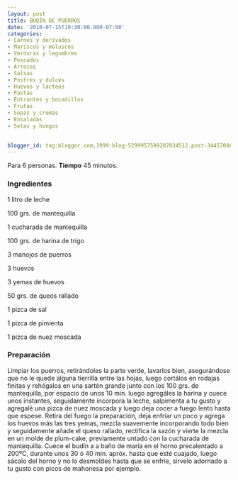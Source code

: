 ```yaml
---
layout: post
title: BUDÍN DE PUERROS
date: '2010-07-15T19:30:00.000-07:00'
categories:
- Carnes y derivados
- Mariscos y moluscos
- Verduras y legumbres
- Pescados
- Arroces
- Salsas
- Postres y dulces
- Huevos y lacteos
- Pastas
- Entrantes y bocadillos
- Frutas
- Sopas y cremas
- Ensaladas
- Setas y hongos
 

blogger_id: tag:blogger.com,1999:blog-5299957599287034512.post-3445708692624939095
---
```


Para 6 personas.
<b>Tiempo</b> 45 minutos.

<h3>Ingredientes</h3>

1 litro de leche

100 grs. de mantequilla

1 cucharada de mantequilla

100 grs. de harina de trigo

3 manojos de puerros

3 huevos

3 yemas de huevos

50 grs. de queos rallado

1 pizca de sal

1 pizca de pimienta

1 pizca de nuez moscada

<h3>Preparación</h3>

Limpiar los puerros, retirándoles la parte verde, lavarlos bien, asegurándose que no le quede alguna tierrilla entre las hojas, luego cortálos en rodajas finitas y rehógalos en una sartén grande junto con los 100 grs. de mantequilla, por espacio de unos 10 min. luego agregáles la harina y cuece unos instantes, seguidamente incorpora la leche, salpimenta a tu gusto y agregalé una pizca de nuez moscada y luego deja cocer a fuego lento hasta que espese. Retira del fuego la preparación, deja enfriar un poco y agrega los huevos más las tres yemas, mezcla suavemente incorporando todo bien y seguidamente añade el queso rallado, rectifica la sazón y vierte la mezcla en un molde de plum-cake, previamente untado con la cucharada de mantequilla. Cuece el budín a a baño de maría en el horno precalentado a 200&ordm;C, durante unos 30 ó 40 min. apróx. hasta que esté cuajado, luego sácalo del horno y no lo desmoldes hasta que se enfríe, sirvelo adornado a tu gusto con picos de mahonesa por ejemplo.

